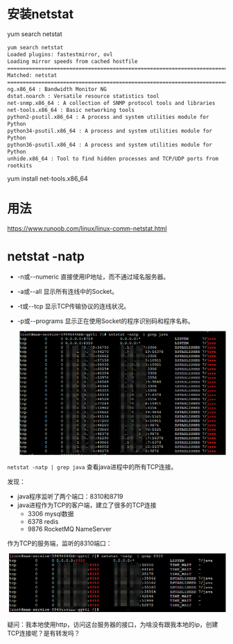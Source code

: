 # 安装netstat

yum search netstat

```
yum search netstat
Loaded plugins: fastestmirror, ovl
Loading mirror speeds from cached hostfile
============================================================================================ Matched: netstat =============================================================================================bwm-ng.x86_64 : Bandwidth Monitor NG
dstat.noarch : Versatile resource statistics tool
net-snmp.x86_64 : A collection of SNMP protocol tools and libraries
net-tools.x86_64 : Basic networking tools
python2-psutil.x86_64 : A process and system utilities module for Python
python34-psutil.x86_64 : A process and system utilities module for Python
python36-psutil.x86_64 : A process and system utilities module for Python
unhide.x86_64 : Tool to find hidden processes and TCP/UDP ports from rootkits
```

yum install net-tools.x86_64





# 用法

https://www.runoob.com/linux/linux-comm-netstat.html







# netstat -natp

- -n或--numeric 直接使用IP地址，而不通过域名服务器。

- -a或--all 显示所有连线中的Socket。

- -t或--tcp 显示TCP传输协议的连线状况。

- -p或--programs 显示正在使用Socket的程序识别码和程序名称。

  ![image-20230313162934472](images/image-20230313162934472.png)



`netstat -natp | grep java`  查看java进程中的所有TCP连接。

发现：

- java程序监听了两个端口：8310和8719
- java进程作为TCP的客户端，建立了很多的TCP连接
  - 3306 mysql数据
  - 6378 redis
  - 9876 RocketMQ NameServer



作为TCP的服务端，监听的8310端口：

![image-20230313163529685](images/image-20230313163529685.png)

疑问：我本地使用http，访问这台服务器的接口，为啥没有跟我本地的ip，创建TCP连接呢？是有转发吗？


